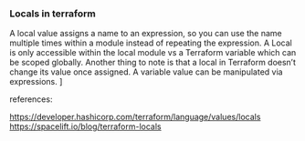 ### Locals in terraform

A local value assigns a name to an expression, so you can use the name multiple times within a module instead of repeating the expression.
A Local is only accessible within the local module vs a Terraform variable which can be scoped globally. Another thing to note is that a local in Terraform doesn’t change its value once assigned. A variable value can be manipulated via expressions. ]

references:

https://developer.hashicorp.com/terraform/language/values/locals
https://spacelift.io/blog/terraform-locals
